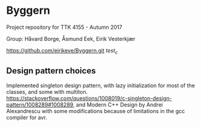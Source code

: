 # Byggern

Project repository for TTK 4155 - Autumn 2017

Group: Håvard Borge, Åsmund Eek, Eirik Vesterkjær

https://github.com/eirikeve/Byggern.git
$test_c$
## Design pattern choices
Implemented singleton design pattern, with lazy initialization for most of the classes, and some with multiton.
https://stackoverflow.com/questions/1008019/c-singleton-design-pattern/1008289#1008289, and Modern C++ Design by Andrei Alexandrescu with some modifications because of limitations in the gcc compiler for avr.
